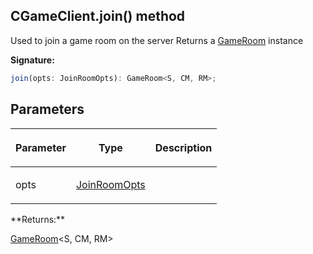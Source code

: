 
## CGameClient.join() method

Used to join a game room on the server Returns a [GameRoom](/reference/gameroom.md) instance

**Signature:**

```typescript
join(opts: JoinRoomOpts): GameRoom<S, CM, RM>;
```

## Parameters

<table><thead><tr><th>

Parameter


</th><th>

Type


</th><th>

Description


</th></tr></thead>
<tbody><tr><td>

opts


</td><td>

[JoinRoomOpts](/reference/joinroomopts.md)


</td><td>


</td></tr>
</tbody></table>
**Returns:**

[GameRoom](/reference/gameroom.md)<!-- -->&lt;S, CM, RM&gt;

